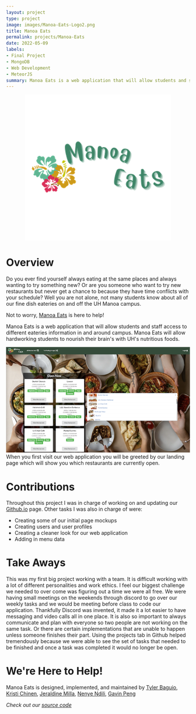 ```yaml
---
layout: project
type: project
image: images/Manoa-Eats-Logo2.png
title: Manoa Eats
permalink: projects/Manoa-Eats
date: 2022-05-09
labels:
- Final Project
- MongoDB
- Web Development
- MeteorJS
summary: Manoa Eats is a web application that will allow students and staff to find something yummy on and off campus. 
---
```

<p align="center">
<img src="Manoa-Eats-Logo.png">
</p>

# Overview
Do you ever find yourself always eating at the same places and always wanting to try something new? Or are you someone who want to try new restaurants but never get a chance to because they have time conflicts with your schedule? Well you are not alone, not many students know about all of our fine dish eateries on and off the UH Manoa campus. 

Not to worry, [Manoa Eats](https://manoa-eats.xyz/#/) is here to help! 

Manoa Eats is a web application that will allow students and staff access to different eateries information in and around campus. Manoa Eats will allow hardworking students to nourish their brain's with UH's nutritious foods. 

![](../images/Landing-Page.png)
When you first visit our web application you will be greeted by our landing page which will show you which restaurants are currently open.

# Contributions 
Throughout this project I was in charge of working on and updating our [Github.io](https://manoa-eats.github.io) page. 
Other tasks I was also in charge of were: 

- Creating some of our initial page mockups
- Creating users and user profiles 
- Creating a cleaner look for our web application
- Adding in menu data 

# Take Aways
This was my first big project working with a team. It is difficult working with a lot of different personalities and work ethics. I feel our biggest challenge we needed to over come was figuring out a time we were all free. We were having small meetings on the weekends through discord to go over our weekly tasks and we would be meeting before class to code our application. Thankfully Discord was invented, it made it a lot easier to have messaging and video calls all in one place. It is also so important to always communicate and plan with everyone so two people are not working on the same task. Or there are certain implementations that are unable to happen unless someone finishes their part. Using the projects tab in Github helped tremendously because we were able to see the set of tasks that needed to be finished and once a task was completed it would no longer be open.

# We're Here to Help!
Manoa Eats is designed, implemented, and maintained by
[Tyler Baguio](https://tylerb8.github.io), [Kristi Chinen](https://kristihchinen.github.io), [Jeraldine Milla](https://itsjerie.github.io), [Nenye Ndili](https://nenyehub.github.io), [Gavin Peng](https://devgav.github.io)

_Check out our [source code](https://github.com/manoa-eats/manoa-eats)_





